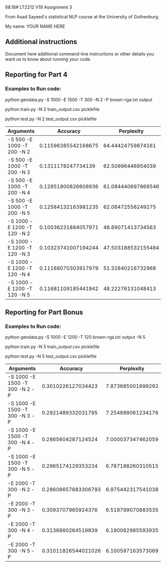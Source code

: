 
68.18# LT2212 V19 Assignment 3

From Asad Sayeed's statistical NLP course at the University of Gothenburg.

My name: YOUR NAME HERE

## Additional instructions

Document here additional command-line instructions or other details you
want us to know about running your code.

## Reporting for Part 4

### Examples to Run code:
python gendata.py -S 1000 -E 1500 -T 300 -N 2 -P brown-rga.txt output

python train.py -N 2 train_output.csv picklefile

python test.py -N 2 test_output.csv picklefile


| Arguments                        | Accuracy              | Perplexity              |
|----------------------------------|-----------------------|-------------------------|
| -S 500 -E 1000 -T 200  -N 2      | 0.11596385542168675   | 64.44424759874161       |
| -S 500 -E 1000 -T 200  -N 3      | 0.1311178247734139    | 62.50996446954039       |
| -S 500 -E 1000 -T 200  -N 4      | 0.12851800826608936   | 61.084440697869546      |
| -S 500 -E 1000 -T 200  -N 5      | 0.12584132163981235   | 62.06472556249275       |
| -S 1000 -E 1200 -T 120 -N 2      | 0.10036231884057971   | 48.89071413734563       |
| -S 1000 -E 1200 -T 120 -N 3      | 0.10323741007194244   | 47.503188532155484      |
| -S 1000 -E 1200 -T 120 -N 4      | 0.11168070303917979   | 51.32840216732968       |
| -S 1000 -E 1200 -T 120 -N 5      | 0.11681109185441942   | 48.22276131048413       |

## Reporting for Part Bonus 

### Examples to Run code:
python gendata.py -S 1000 -E 1200 -T 120 brown-rga.txt output -N 5

python train.py -N 5 train_output.csv picklefile

python test.py -N 5 test_output.csv picklefile


| Arguments                        | Accuracy              | Perplexity              |
|----------------------------------|-----------------------|-------------------------|
| -S 1000 -E 1500 -T 300 -N 2 -P   | 0.3010226127034423    | 7.873685001999292       |
| -S 1000 -E 1500 -T 300 -N 3 -P   | 0.2921489332031795    | 7.254899061234176       |
| -S 1000 -E 1500 -T 300 -N 4 -P   | 0.2865604287124524    | 7.000037347462059       |
| -S 1000 -E 1500 -T 300 -N 5 -P   | 0.2965174129353234    | 6.787188260310515       |
| -E 2000 -T 300 -N 2 -P           | 0.28608657883306793   | 6.975442317541038       |
| -E 2000 -T 300 -N 3 -P           | 0.3093707965924376    | 6.518799070883535       |
| -E 2000 -T 300 -N 4 -P           | 0.3136860264519839    | 6.190062985593935       |
| -E 2000 -T 300 -N 5 -P           | 0.31011826544021026   | 6.100597163573069       |
